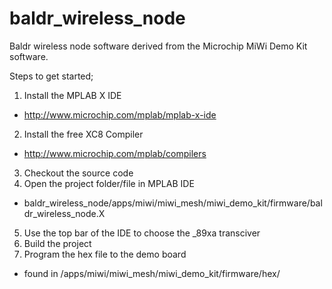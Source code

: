 # baldr_wireless_node
Baldr wireless node software derived from the Microchip MiWi Demo Kit software.

Steps to get started;

1. Install the MPLAB X IDE
  * http://www.microchip.com/mplab/mplab-x-ide
2. Install the free XC8 Compiler
  * http://www.microchip.com/mplab/compilers
3. Checkout the source code
4. Open the project folder/file in MPLAB IDE
  * baldr_wireless_node/apps/miwi/miwi_mesh/miwi_demo_kit/firmware/baldr_wireless_node.X
5. Use the top bar of the IDE to choose the _89xa transciver
6. Build the project
7. Program the hex file to the demo board
  * found in /apps/miwi/miwi_mesh/miwi_demo_kit/firmware/hex/

